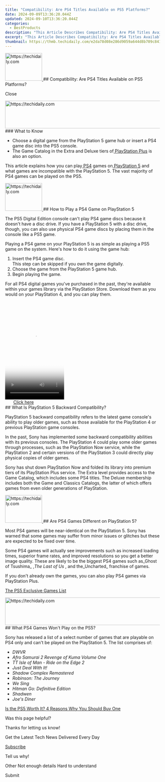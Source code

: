 ```yaml
---
title: "Compatibility: Are PS4 Titles Available on PS5 Platforms?"
date: 2024-09-09T13:36:20.044Z
updated: 2024-09-10T13:36:20.044Z
categories:
  - BestProducts
description: "This Article Describes Compatibility: Are PS4 Titles Available on PS5 Platforms?"
excerpt: "This Article Describes Compatibility: Are PS4 Titles Available on PS5 Platforms?"
thumbnail: https://thmb.techidaily.com/e2da78d08e286d9059a644d8b709c84167652f494081b2ccfa2bb5a7fc50971b.jpg
---
```


<!-- affiliate ads begin -->
<a href="https://aligracehair.sjv.io/c/5597632/2135406/19272" target="_top" id="2135406">
  <img src="//a.impactradius-go.com/display-ad/19272-2135406" border="0" alt="https://techidaily.com" width="120" height="90"/>
</a>
<img height="0" width="0" src="https://aligracehair.sjv.io/i/5597632/2135406/19272" style="position:absolute;visibility:hidden;" border="0" />
<!-- affiliate ads end -->
## Compatibility: Are PS4 Titles Available on PS5 Platforms?

Close 

<!-- affiliate ads begin -->
<a href="https://appsumo.8odi.net/c/5597632/2137379/7443" target="_top" id="2137379">
  <img src="//a.impactradius-go.com/display-ad/7443-2137379" border="0" alt="https://techidaily.com" width="728" height="90"/>
</a>
<img height="0" width="0" src="https://appsumo.8odi.net/i/5597632/2137379/7443" style="position:absolute;visibility:hidden;" border="0" />
<!-- affiliate ads end -->
###  What to Know

* Choose a digital game from the PlayStation 5 game hub or insert a PS4 game disc into the PS5 console.
* The Game Catalog in the Extra and Deluxe tiers of[ PlayStation Plus](https://www.lifewire.com/what-is-playstation-plus-4772152) is also an option.

 This article explains how you can play[ PS4](https://www.lifewire.com/ps4-ps4-slim-and-ps4-pro-4154452) games on[ PlayStation 5](https://www.lifewire.com/playstation-5-4778089) and what games are incompatible with the PlayStation 5\. The vast majority of PS4 games can be played on the PS5.

<!-- affiliate ads begin -->
<a href="https://aligracehair.sjv.io/c/5597632/2135350/19272" target="_top" id="2135350">
  <img src="//a.impactradius-go.com/display-ad/19272-2135350" border="0" alt="https://techidaily.com" width="120" height="90"/>
</a>
<img height="0" width="0" src="https://aligracehair.sjv.io/i/5597632/2135350/19272" style="position:absolute;visibility:hidden;" border="0" />
<!-- affiliate ads end -->
##  How to Play a PS4 Game on PlayStation 5 

 The PS5 Digital Edition console can't play PS4 game discs because it doesn't have a disc drive. If you have a PlayStation 5 with a disc drive, though, you can also use physical PS4 game discs by placing them in the console like a PS5 game. 

 Playing a PS4 game on your PlayStation 5 is as simple as playing a PS5 game on the system. Here's how to do it using the game hub:

1. Insert the PS4 game disc.  
This step can be skipped if you own the game digitally.
2. Choose the game from the PlayStation 5 game hub.
3. Begin playing the game.

 For all PS4 digital games you've purchased in the past, they're available within your games library via the PlayStation Store. Download them as you would on your PlayStation 4, and you can play them. 

<!-- affiliate ads begin -->
<span id="1702748">
					<video width="192" height="320" style="cursor:pointer"
           poster="//a.impactradius-go.com/display-clicktoplayimage/1702748.png"
           onclick="if(!this.playClicked){this.play();this.setAttribute('controls',true);this.playClicked=true;}">
	   <source src="//a.impactradius-go.com/display-ad/18544-1702748">
	   <img src="//a.impactradius-go.com/display-clicktoplayimage/1702748.png" style="border: none; height: 100%; width: 100%; object-fit: contain">
	</video>
	<div style="width:120px;text-align:center"><a href="javascript:window.open(decodeURIComponent('https%3A%2F%2Ftwopages.pxf.io%2Fc%2F5597632%2F1702748%2F18544'), '_blank');void(0);">Click here</a></div>
</span>
<img height="0" width="0" src="https://imp.pxf.io/i/5597632/1702748/18544" style="position:absolute;visibility:hidden;" border="0" />
<!-- affiliate ads end -->
##  What Is PlayStation 5 Backward Compatibility? 

 PlayStation 5 backward compatibility refers to the latest game console's ability to play older games, such as those available for the PlayStation 4 or previous PlayStation game consoles. 

 In the past, Sony has implemented some backward compatibility abilities with its previous consoles. The PlayStation 4 could play some older games through processes, such as the PlayStation Now service, while the PlayStation 2 and certain versions of the PlayStation 3 could directly play physical copies of older games. 

 Sony has shut down PlayStation Now and folded its library into premium tiers of its PlayStation Plus service. The Extra level provides access to the Game Catalog, which includes some PS4 titles. The Deluxe membership includes both the Game and Classics Catalogs, the latter of which offers games from even older generations of PlayStation.  

<!-- affiliate ads begin -->
<a href="https://aligracehair.sjv.io/c/5597632/2135362/19272" target="_top" id="2135362">
  <img src="//a.impactradius-go.com/display-ad/19272-2135362" border="0" alt="https://techidaily.com" width="120" height="90"/>
</a>
<img height="0" width="0" src="https://aligracehair.sjv.io/i/5597632/2135362/19272" style="position:absolute;visibility:hidden;" border="0" />
<!-- affiliate ads end -->
##  Are PS4 Games Different on PlayStation 5? 

 Most PS4 games will be near-identical on the PlayStation 5\. Sony has warned that some games may suffer from minor issues or glitches but these are expected to be fixed over time. 

 Some PS4 games will actually see improvements such as increased loading times, superior frame rates, and improved resolutions so you get a better image quality. These are likely to be the biggest PS4 games such as_Ghost of Tsushima_ ,_The Last of Us_ , and the_Uncharted_ franchise of games. 

 If you don't already own the games, you can also play PS4 games via PlayStation Plus.

[ The PS5 Exclusive Games List ](https://www.lifewire.com/ps5-games-list-5076154) 

<!-- affiliate ads begin -->
<a href="https://ephamedtechinc.pxf.io/c/5597632/2135475/26400" target="_top" id="2135475">
  <img src="//a.impactradius-go.com/display-ad/26400-2135475" border="0" alt="https://techidaily.com" width="728" height="90"/>
</a>
<img height="0" width="0" src="https://ephamedtechinc.pxf.io/i/5597632/2135475/26400" style="position:absolute;visibility:hidden;" border="0" />
<!-- affiliate ads end -->
##  What PS4 Games Won't Play on the PS5? 

 Sony has released a list of a select number of games that are playable on PS4 only and can't be played on the PlayStation 5\. The list comprises of:

* _DWVR_
* _Afro Samurai 2 Revenge of Kuma Volume One_
* _TT Isle of Man - Ride on the Edge 2_
* _Just Deal With It!_
* _Shadow Complex Remastered_
* _Robinson: The Journey_
* _We Sing_
* _Hitman Go: Definitive Edition_
* _Shadwen_
* _Joe's Diner_

[  Is the PS5 Worth It? 4 Reasons Why You Should Buy One ](https://www.lifewire.com/is-ps5-worth-it-8629161) 

Was this page helpful?

Thanks for letting us know!

 Get the Latest Tech News Delivered Every Day

[ Subscribe ](https://www.lifewire.com/#) 

Tell us why!

 Other  Not enough details  Hard to understand 

 Submit 

<ins class="adsbygoogle"
     style="display:block"
     data-ad-format="autorelaxed"
     data-ad-client="ca-pub-7571918770474297"
     data-ad-slot="1223367746"></ins>



<ins class="adsbygoogle"
     style="display:block"
     data-ad-client="ca-pub-7571918770474297"
     data-ad-slot="8358498916"
     data-ad-format="auto"
     data-full-width-responsive="true"></ins>



